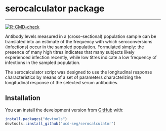 serocalculator package
=====================

------------------------------------------------------------------------

<!-- badges: start -->
[![R-CMD-check](https://github.com/UCD-SEG/serocalculator/workflows/R-CMD-check/badge.svg)](https://github.com/UCD-SEG/serocalculator/actions)
<!-- badges: end -->

Antibody levels measured in a (cross–sectional) population sample can be
translated into an estimate of the frequency with which seroconversions
(infections) occur in the sampled population. Formulated simply: the
presence of many high titres indicates that many subjects likely
experienced infection recently, while low titres indicate a low
frequency of infections in the sampled population.

The serocalculator script was designed to use the longitudinal
response characteristics by means of a set of parameters characterizing
the longitudinal response of the selected serum antibodies.

## Installation

You can install the development version from
[GitHub](https://github.com/) with:

``` r
install.packages("devtools")
devtools::install_github("ucd-seg/serocalculator")
```
